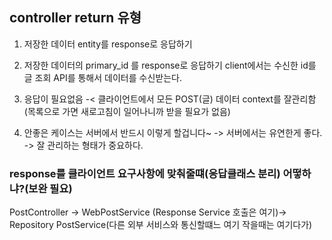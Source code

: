 ## controller return 유형

1) 저장한 데이터 entity를 response로 응답하기

2) 저장한 데이터의 primary_id 를 response로 응답하기
   client에서는 수신한 id를 글 조회 API를 통해서 데이터를 수신받는다.

3) 응답이 필요없음 -< 클라이언트에서 모든 POST(글) 데이터 context를 잘관리함
      (목록으로 가면 새로고침이 일어나니까 받을 필요가 없음)

4) 안좋은 케이스는 서버에서 반드시 이렇게 할겁니다~ -> 서버에서는 유연한게 좋다.
   -> 잘 관리하는 형태가 중요하다.
   
### response를 클라이언트 요구사항에 맞춰줄떄(응답클래스 분리) 어떻하냐?(보완 필요)

PostController -> WebPostService (Response Service 호출은 여기)-> Repository
               PostService(다른 외부 서비스와 통신할떄느 여기 작을때는 여기다가)
            
